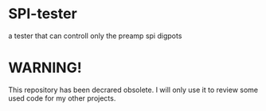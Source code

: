 # SPI-tester
a tester that can controll only the preamp spi digpots

# WARNING!
This repository has been decrared obsolete.
I will only use it to review some used code for my other projects.
